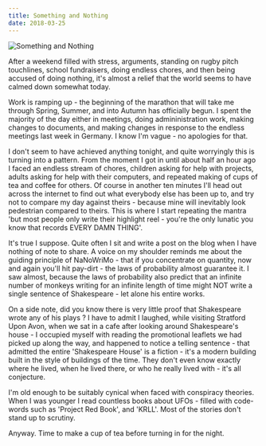 ```yaml
---
title: Something and Nothing
date: 2018-03-25
---
```


![Something and Nothing](https://source.unsplash.com/0gkw_9fy0eQ/1600x900)

After a weekend filled with stress, arguments, standing on rugby pitch touchlines, school fundraisers, doing endless chores, and then being accused of doing nothing, it's almost a relief that the world seems to have calmed down somewhat today.

Work is ramping up - the beginning of the marathon that will take me through Spring, Summer, and into Autumn has officially begun. I spent the majority of the day either in meetings, doing admininistration work, making changes to documents, and making changes in response to the endless meetings last week in Germany. I know I'm vague - no apologies for that.

I don't seem to have achieved anything tonight, and quite worryingly this is turning into a pattern. From the moment I got in until about half an hour ago I faced an endless stream of chores, children asking for help with projects, adults asking for help with their computers, and repeated making of cups of tea and coffee for others. Of course in another ten minutes I'll head out across the internet to find out what everybody else has been up to, and try not to compare my day against theirs - because mine will inevitably look pedestrian compared to theirs. This is where I start repeating the mantra 'but most people only write their highlight reel - you're the only lunatic you know that records EVERY DAMN THING'.

It's true I suppose. Quite often I sit and write a post on the blog when I have nothing of note to share. A voice on my shoulder reminds me about the guiding principle of NaNoWriMo - that if you concentrate on quantity, now and again you'll hit pay-dirt - the laws of probability almost guarantee it. I saw almost, because the laws of probability also predict that an infinite number of monkeys writing for an infinite length of time might NOT write a single sentence of Shakespeare - let alone his entire works.

On a side note, did you know there is very little proof that Shakespeare wrote any of his plays ? I have to admit I laughed, while visiting Stratford Upon Avon, when we sat in a cafe after looking around Shakespeare's house - I occupied myself with reading the promotional leaflets we had picked up along the way, and happened to notice a telling sentence - that admitted the entire 'Shakespeare House' is a fiction - it's a modern building built in the style of buildings of the time. They don't even know exactly where he lived, when he lived there, or who he really lived with - it's all conjecture.

I'm old enough to be suitably cynical when faced with conspiracy theories. When I was younger I read countless books about UFOs - filled with code-words such as 'Project Red Book', and 'KRLL'. Most of the stories don't stand up to scrutiny.

Anyway. Time to make a cup of tea before turning in for the night.